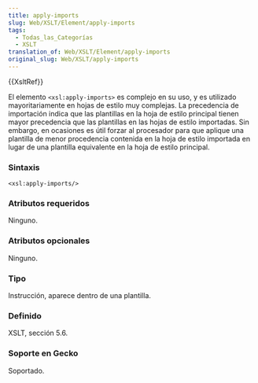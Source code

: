 ```yaml
---
title: apply-imports
slug: Web/XSLT/Element/apply-imports
tags:
  - Todas_las_Categorías
  - XSLT
translation_of: Web/XSLT/Element/apply-imports
original_slug: Web/XSLT/apply-imports
---
```

{{XsltRef}}

El elemento `<xsl:apply-imports>` es complejo en su uso, y es utilizado mayoritariamente en hojas de estilo muy complejas. La precedencia de importación indica que las plantillas en la hoja de estilo principal tienen mayor precedencia que las plantillas en las hojas de estilo importadas. Sin embargo, en ocasiones es útil forzar al procesador para que aplique una plantilla de menor procedencia contenida en la hoja de estilo importada en lugar de una plantilla equivalente en la hoja de estilo principal.

### Sintaxis

    <xsl:apply-imports/>

### Atributos requeridos

Ninguno.

### Atributos opcionales

Ninguno.

### Tipo

Instrucción, aparece dentro de una plantilla.

### Definido

XSLT, sección 5.6.

### Soporte en Gecko

Soportado.
